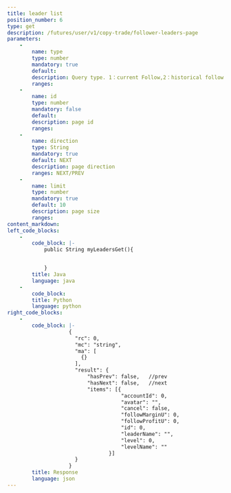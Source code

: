 ```yaml
---
title: leader list 
position_number: 6
type: get
description: /futures/user/v1/copy-trade/follower-leaders-page
parameters:
    -
        name: type
        type: number
        mandatory: true
        default:
        description: Query type. 1：current Follow,2：historical follow
        ranges:
    -
        name: id
        type: number
        mandatory: false
        default:
        description: page id
        ranges:
    - 
        name: direction
        type: String
        mandatory: true
        default: NEXT
        description: page direction
        ranges: NEXT/PREV
    -
        name: limit
        type: number
        mandatory: true
        default: 10
        description: page size
        ranges:
content_markdown:
left_code_blocks:
    -
        code_block: |-
            public String myLeadersGet(){


            }
        title: Java
        language: java
    -
        code_block:
        title: Python
        language: python
right_code_blocks:
    -
        code_block: |-
                    {
                      "rc": 0,
                      "mc": "string",
                      "ma": [
                        {}
                      ],
                      "result": {
                          "hasPrev": false,   //prev
                          "hasNext": false,   //next
                          "items": [{
                                     "accountId": 0,           
                                     "avatar": "",             
                                     "cancel": false,          
                                     "followMarginU": 0,       
                                     "followProfitU": 0,       
                                     "id": 0,
                                     "leaderName": "",         
                                     "level": 0,               
                                     "levelName": ""           
                                 }] 
                      }
                    }
        title: Response
        language: json
---
```

